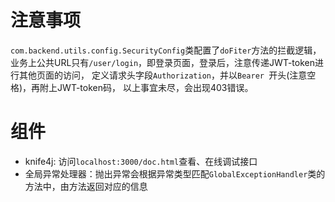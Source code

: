 # 注意事项
`com.backend.utils.config.SecurityConfig`类配置了`doFiter`方法的拦截逻辑，
业务上公共URL只有`/user/login`，即登录页面，登录后，注意传递JWT-token进行其他页面的访问，
定义请求头字段`Authorization`，并以`Bearer `开头(注意空格)，再附上JWT-token码，
以上事宜未尽，会出现403错误。

# 组件
- knife4j: 访问`localhost:3000/doc.html`查看、在线调试接口
- 全局异常处理器：抛出异常会根据异常类型匹配`GlobalExceptionHandler`类的方法中，由方法返回对应的信息
